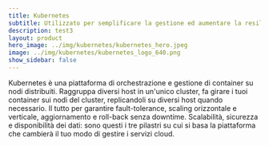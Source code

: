 ```yaml
---
title: Kubernetes
subtitle: Utilizzato per semplificare la gestione ed aumentare la resilienza, Kubernetes rappresenta lo standard-de-facto delle piattaforme di orchestrazione di container.
description: test3
layout: product
hero_image: ../img/kubernetes/kubernetes_hero.jpeg
image: ../img/kubernetes/kubernetes_logo_640.png
show_sidebar: false
---
```

 Kubernetes è una piattaforma di orchestrazione e gestione di container su nodi distribuiti. Raggruppa diversi host in un'unico cluster, fa girare i tuoi container sui nodi del cluster, replicandoli su diversi host quando necessario. Il tutto per garantire fault-tolerance, scaling orizzontale e verticale, aggiornamento e roll-back senza downtime. Scalabilità, sicurezza e disponibilità dei dati: sono questi i tre pilastri su cui si basa la piattaforma che cambierà il tuo modo di gestire i servizi cloud.
